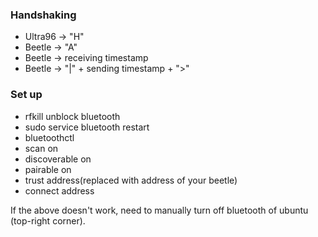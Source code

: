 ### Handshaking
- Ultra96 -> "H"  
- Beetle -> "A"
- Beetle -> receiving timestamp
- Beetle -> "|" + sending timestamp + ">"

### Set up
- rfkill unblock bluetooth 
- sudo service bluetooth restart 
- bluetoothctl
- scan on 
- discoverable on 
- pairable on 
- trust address(replaced with address of your beetle)
- connect address
  
If the above doesn't work, need to manually turn off bluetooth of ubuntu (top-right corner).
